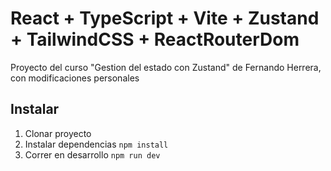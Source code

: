 # React + TypeScript + Vite + Zustand + TailwindCSS + ReactRouterDom
Proyecto del curso "Gestion del estado con Zustand" de Fernando Herrera, con modificaciones personales 

## Instalar
1. Clonar proyecto
2. Instalar dependencias ```npm install```
3. Correr en desarrollo ```npm run dev```

